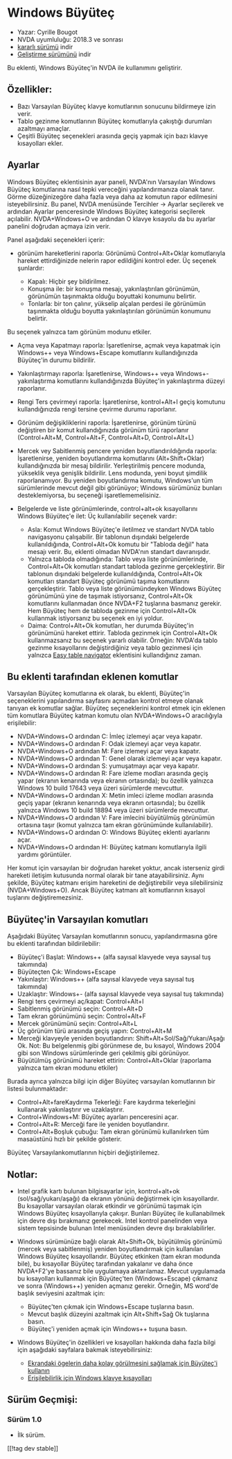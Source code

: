 # Windows Büyüteç #

* Yazar: Cyrille Bougot
* NVDA uyumluluğu: 2018.3 ve sonrası
* [kararlı sürümü][1] indir
* [Geliştirme sürümünü][2] indir

Bu eklenti, Windows Büyüteç'in NVDA ile kullanımını geliştirir.


## Özellikler:

* Bazı Varsayılan Büyüteç klavye komutlarının sonucunu bildirmeye izin
  verir.
* Tablo gezinme komutlarının Büyüteç komutlarıyla çakıştığı durumları
  azaltmayı amaçlar.
* Çeşitli Büyüteç seçenekleri arasında geçiş yapmak için bazı klavye
  kısayolları ekler.


## Ayarlar

Windows Büyüteç eklentisinin ayar paneli, NVDA'nın Varsayılan Windows Büyüteç komutlarına nasıl tepki vereceğini yapılandırmanıza olanak tanır.
Görme düzeğinizegöre daha fazla veya daha az komutun rapor edilmesini isteyebilirsiniz.
Bu panel, NVDA menüsünde Tercihler -> Ayarlar seçilerek ve ardından Ayarlar penceresinde Windows Büyüteç kategorisi seçilerek açılabilir.
NVDA+Windows+O ve ardından O klavye kısayolu da bu ayarlar panelini doğrudan açmaya izin verir.

Panel aşağıdaki seçenekleri içerir:

* görünüm hareketlerini raporla: Görünümü Control+Alt+Oklar komutlarıyla
  hareket ettirdiğinizde nelerin rapor edildiğini kontrol eder. Üç seçenek
  şunlardır:
  
    * Kapalı: Hiçbir şey bildirilmez.
    * Konuşma ile: bir konuşma mesajı, yakınlaştırılan görünümün, görünümün
      taşınmakta olduğu boyuttaki konumunu belirtir.
    * Tonlarla: bir ton çalınır, yükselip alçalan perdesi ile görünümün
      taşınmakta olduğu boyutta yakınlaştırılan görünümün konumunu belirtir.
  
Bu seçenek yalnızca tam görünüm modunu etkiler.
  
* Açma veya Kapatmayı raporla: İşaretlenirse, açmak veya kapatmak için
  Windows++ veya Windows+Escape komutlarını kullandığınızda Büyüteç'in
  durumu bildirilir.
* Yakınlaştırmayı raporla: İşaretlenirse, Windows++ veya Windows+-
  yakınlaştırma komutlarını kullandığınızda Büyüteç'in yakınlaştırma düzeyi
  raporlanır.
* Rengi Ters çevirmeyi raporla: İşaretlenirse, kontrol+Alt+I geçiş komutunu
  kullandığınızda rengi tersine çevirme durumu raporlanır.
* Görünüm değişikliklerini raporla: İşaretlenirse, görünüm türünü değiştiren
  bir komut kullandığınızda görünüm türü raporlanır (Control+Alt+M,
  Control+Alt+F, Control+Alt+D, Control+Alt+L)
* Mercek vey Sabitlenmiş pencere yeniden boyutlandırıldığında raporla:
  İşaretlenirse, yeniden boyutlandırma komutlarını (Alt+Shift+Oklar)
  kullandığınızda bir mesaj bildirilir. Yerleştirilmiş pencere modunda,
  yükseklik veya genişlik bildirilir. Lens modunda, yeni boyut şimdilik
  raporlanamıyor. Bu yeniden boyutlandırma komutu, Windows'un tüm
  sürümlerinde mevcut değil gibi görünüyor; Windows sürümünüz bunları
  desteklemiyorsa, bu seçeneği işaretlememelisiniz.
* Belgelerde ve liste görünümlerinde, control+alt+ok kısayollarını Windows
  Büyüteç'e ilet: Üç kullanılabilir seçenek vardır:
  
    * Asla: Komut Windows Büyüteç'e iletilmez ve standart NVDA tablo
      navigasyonu çalışabilir. Bir tablonun dışındaki belgelerde
      kullanıldığında, Control+Alt+Ok komutu bir "Tabloda değil" hata mesajı
      verir. Bu, eklenti olmadan NVDA'nın standart davranışıdır.
    * Yalnızca tabloda olmadığında: Tablo veya liste görünümlerinde,
      Control+Alt+Ok komutları standart tabloda gezinme gerçekleştirir. Bir
      tablonun dışındaki belgelerde kullanıldığında, Control+Alt+Ok
      komutları standart Büyüteç görünümü taşıma komutlarını
      gerçekleştirir. Tablo veya liste görünümündeyken Windows Büyüteç
      görünümünü yine de taşımak istiyorsanız, Control+Alt+Ok komutlarını
      kullanmadan önce NVDA+F2 tuşlarına basmanız gerekir. Hem Büyüteç hem
      de tabloda gezinme için Control+Alt+Ok kullanmak istiyorsanız bu
      seçenek en iyi yoldur.
    * Daima: Control+Alt+Ok komutları, her durumda Büyüteç'in görünümünü
      hareket ettirir. Tabloda gezinmek için Control+Alt+Ok kullanmazsanız
      bu seçenek yararlı olabilir. Örneğin: NVDA'da tablo gezinme
      kısayollarını değiştirdiğiniz veya tablo gezinmesi için yalnızca [Easy
      table navigator][5] eklentisini kullandığınız zaman.


## Bu eklenti tarafından eklenen komutlar

Varsayılan Büyüteç komutlarına ek olarak, bu eklenti, Büyüteç'in
seçeneklerini yapılandırma sayfasını açmadan kontrol etmeye olanak tanıyan
ek komutlar sağlar. Büyüteç seçeneklerini kontrol etmek için eklenen tüm
komutlara Büyüteç katman komutu olan NVDA+Windows+O aracılığıyla
erişilebilir:

* NVDA+Windows+O ardından C: İmleç izlemeyi açar veya kapatır.
* NVDA+Windows+O ardından F: Odak izlemeyi açar veya kapatır.
* NVDA+Windows+O ardından M: Fare izlemeyi açar veya kapatır.
* NVDA+Windows+O ardından T: Genel olarak izlemeyi açar veya kapatır.
* NVDA+Windows+O ardından S: yumuşatmayı açar veya kapatır.
* NVDA+Windows+O ardından R: Fare izleme modları arasında geçiş yapar
  (ekranın kenarında veya ekranın ortasında); bu özellik yalnızca Windows 10
  build 17643 veya üzeri sürümlerde mevcuttur.
* NVDA+Windows+O ardından X: Metin imleci izleme modları arasında geçiş
  yapar (ekranın kenarında veya ekranın ortasında); bu özellik yalnızca
  Windows 10 build 18894 veya üzeri sürümlerde mevcuttur.
* NVDA+Windows+O ardından V: Fare imlecini büyütülmüş görünümün ortasına
  taşır (komut yalnızca tam ekran görünümünde kullanılabilir).
* NVDA+Windows+O ardından O: Windows Büyüteç eklenti ayarlarını açar.
* NVDA+Windows+O ardından H: Büyüteç katmanı komutlarıyla ilgili yardımı
  görüntüler.

Her komut için varsayılan bir doğrudan hareket yoktur, ancak isterseniz
girdi hareketi iletişim kutusunda normal olarak bir tane
atayabilirsiniz. Aynı şekilde, Büyüteç katmanı erişim hareketini de
değiştirebilir veya silebilirsiniz (NVDA+Windows+O). Ancak Büyüteç katmanı
alt komutlarının kısayol tuşlarını değiştiremezsiniz.


## Büyüteç'in Varsayılan komutları

Aşağıdaki Büyüteç Varsayılan komutlarının sonucu, yapılandırmasına göre bu
eklenti tarafından bildirilebilir:

* Büyüteç'i Başlat: Windows++ (alfa sayısal klavyede veya sayısal tuş
  takımında)
* Büyüteçten Çık: Windows+Escape
* Yakınlaştır: Windows++ (alfa sayısal klavyede veya sayısal tuş takımında)
* Uzaklaştır: Windows+- (alfa sayısal klavyede veya sayısal tuş takımında)
* Rengi ters çevirmeyi aç/kapat: Control+Alt+I
* Sabitlenmiş görünümü seçin: Control+Alt+D
* Tam ekran görünümünü seçin: Control+Alt+F
* Mercek görünümünü seçin: Control+Alt+L
* Üç görünüm türü arasında geçiş yapın: Control+Alt+M
* Merceği klavyeyle yeniden boyutlandırın: Shift+Alt+Sol/Sağ/Yukarı/Aşağı
  Ok. Not: Bu belgelenmiş gibi görünmese de, bu kısayol, Windows 2004 gibi
  son Windows sürümlerinde geri çekilmiş gibi görünüyor.
* Büyütülmüş görünümü hareket ettirin: Control+Alt+Oklar (raporlama yalnızca
  tam ekran modunu etkiler)

Burada ayrıca yalnızca bilgi için diğer Büyüteç varsayılan komutlarının bir
listesi bulunmaktadır:

* Control+Alt+fareKaydırma Tekerleği: Fare kaydırma tekerleğini kullanarak
  yakınlaştırır ve uzaklaştırır.
* Control+Windows+M: Büyüteç ayarları penceresini açar.
* Control+Alt+R: Merceği fare ile yeniden boyutlandırır.
* Control+Alt+Boşluk çubuğu: Tam ekran görünümü kullanılırken tüm masaüstünü
  hızlı bir şekilde gösterir.

Büyüteç Varsayılankomutlarının hiçbiri değiştirilemez.


## Notlar:

* Intel grafik kartı bulunan bilgisayarlar için, kontrol+alt+ok
  (sol/sağ/yukarı/aşağı) da ekranın yönünü değiştirmek için
  kısayollardır. Bu kısayollar varsayılan olarak etkindir ve görünümü
  taşımak için Windows Büyüteç kısayollarıyla çakışır. Bunları Büyüteç ile
  kullanabilmek için devre dışı bırakmanız gerekecek. Intel kontrol
  panelinden veya sistem tepsisinde bulunan Intel menüsünden devre dışı
  bırakılabilirler.
* Windows sürümünüze bağlı olarak Alt+Shift+Ok, büyütülmüş görünümü (mercek
  veya sabitlenmiş) yeniden boyutlandırmak için kullanılan Windows Büyüteç
  kısayollarıdır. Büyüteç etkinken (tam ekran modunda bile), bu kısayollar
  Büyüteç tarafından yakalanır ve daha önce NVDA+F2'ye bassanız bile
  uygulamaya aktarılamaz. Mevcut uygulamada bu kısayolları kullanmak için
  Büyüteç'ten (Windows+Escape) çıkmanız ve sonra (Windows++) yeniden açmanız
  gerekir. Örneğin, MS word'de başlık seviyesini azaltmak için:
  
    * Büyüteç'ten çıkmak için Windows+Escape tuşlarına basın.
    * Mevcut başlık düzeyini azaltmak için Alt+Shift+Sağ Ok tuşlarına basın.
    * Büyüteç'i yeniden açmak için Windows++ tuşuna basın.

* Windows Büyüteç'in özellikleri ve kısayolları hakkında daha fazla bilgi
  için aşağıdaki sayfalara bakmak isteyebilirsiniz:

    * [Ekrandaki ögelerin daha kolay görülmesini sağlamak için Büyüteç'i
      kullanın](https://support.microsoft.com/en-us/help/11542/windows-use-magnifier-to-make-things-easier-to-see)
    * [Erişilebilirlik için Windows klavye kısayolları][4]


## Sürüm Geçmişi:

### Sürüm 1.0

* İlk sürüm.

[[!tag dev stable]]

[1]: https://addons.nvda-project.org/files/get.php?file=winmag

[2]: https://addons.nvda-project.org/files/get.php?file=winmag-dev

[4]: https://support.microsoft.com/en-us/help/13810

[5]: https://addons.nvda-project.org/addons/easyTableNavigator.en.html

